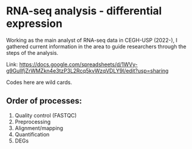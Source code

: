 # RNA-seq analysis - differential expression

Working as the main analyst of RNA-seq data in CEGH-USP (2022-), I gathered current information in the area to guide researchers through the steps of the analysis.

Link: https://docs.google.com/spreadsheets/d/1WVy-g9GullfjZrWMZkn4e3tzP3L2Rcq5kvWzqVDLY9I/edit?usp=sharing

Codes here are wild cards.

## Order of processes:

1. Quality control (FASTQC)
2. Preprocessing
3. Alignment/mapping
4. Quantification
5. DEGs

